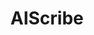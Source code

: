 ---
title: AIScribe
emoji: ⚡
colorFrom: red
colorTo: red
sdk: gradio
sdk_version: 4.8.0
app_file: app.py
pinned: false
python_version: 3.9.13
---